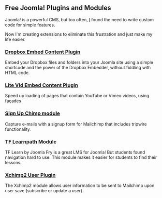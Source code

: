 ## Free Joomla! Plugins and Modules

Joomla! is a powerful CMS, but too often, [I](https://brettvachon.com) found the need to write custom code for simple features.

Now I'm creating extensions to eliminate this frustration and just make my life easier.

### [Dropbox Embed Content Plugin](Dropboxembed)

Embed your Dropbox files and folders into your Joomla site using a simple shortcode and the power of the Dropbox Embedder, without fiddling with HTML code.

### [Lite VId Embed Content Plugin](Litevidembed)

Speed up loading of pages that contain YouTube or Vimeo videos, using façades

### [Sign Up Chimp module](Signupchimp)

Capture e-mails with a signup form for Mailchimp that includes tripwire functionality.

### [TF Learnpath Module](TfLearnpath)

TF Learn by Joomla Fry is a great LMS for Joomla! But students found navigation hard to use. This module makes it easier for students to find their lessons.

### [Xchimp2 User Plugin](Xchimp2)

The Xchimp2 module allows user information to be sent to Mailchimp upon user save (subscribe or update a user).

